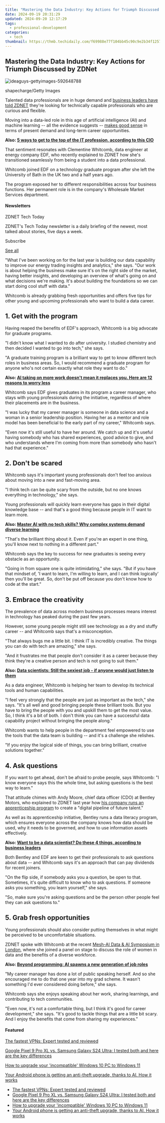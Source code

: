 ```yaml
---
title: "Mastering the Data Industry: Key Actions for Triumph Discussed by ZDNet"
date: 2024-09-19 20:31:29
updated: 2024-09-20 12:17:29
tags:
  - professional-development
categories:
  - tech
thumbnail: https://thmb.techidaily.com/f69988e77f104bb45c90c9e2b34f1257506e2bba3f3828fdb0fc5d5f8e1efe9e.jpg
---
```


## Mastering the Data Industry: Key Actions for Triumph Discussed by ZDNet

![ideaguys-gettyimages-592648788](https://www.zdnet.com/a/img/resize/e738d8224618b129efbb1084e5a00eb45ec76d6d/2024/04/19/7940e567-114f-4431-91fb-6f6767ef9056/ideaguys-gettyimages-592648788.jpg?auto=webp&width=1280)

shapecharge/Getty Images

Talented data professionals are in huge demand and [business leaders have told ZDNET](https://www.zdnet.com/home-and-office/work-life/want-to-be-a-data-scientist-do-these-4-things-according-to-business-leaders/) they're looking for technically capable professionals who are curious and flexible. 

Moving into a data-led role in this age of artificial intelligence (AI) and machine learning -- all the evidence suggests -- [makes good sense](https://www.zdnet.com/education/professional-development/master-ai-with-no-tech-skills-why-complex-systems-demand-diverse-learning/) in terms of present demand and long-term career opportunities.

**Also: [5 ways to get to the top of the IT profession, according to this CIO](https://www.zdnet.com/home-and-office/work-life/5-ways-to-get-to-the-top-of-the-it-profession-according-to-this-cio/)**

That sentiment resonates with Clementine Whitcomb, data engineer at energy company EDF, who recently explained to ZDNET how she's transitioned seamlessly from being a student into a data professional.

Whitcomb joined EDF on a technology graduate program after she left the University of Bath in the UK two and a half years ago.

The program exposed her to different responsibilities across four business functions. Her permanent role is in the company's Wholesale Market Services department.

#### Newsletters

ZDNET Tech Today

ZDNET's Tech Today newsletter is a daily briefing of the newest, most talked about stories, five days a week.

 Subscribe

[See all](https://www.zdnet.com/newsletters/)

"What I've been working on for the last year is building our data capability to improve our energy trading insights and analytics," she says. "Our work is about helping the business make sure it's on the right side of the market, having better insights, and developing an overview of what's going on and what decisions we're making. It's about building the foundations so we can start doing cool stuff with data."

Whitcomb is already grabbing fresh opportunities and offers five tips for other young and upcoming professionals who want to build a data career.

## 1\. Get with the program

Having reaped the benefits of EDF's approach, Whitcomb is a big advocate for graduate programs. 

"I didn't know what I wanted to do after university. I studied chemistry and then decided I wanted to go into tech," she says. 

"A graduate training program is a brilliant way to get to know different tech roles in business areas. So, I would recommend a graduate program for anyone who's not certain exactly what role they want to do." 

**Also: [AI taking on more work doesn't mean it replaces you. Here are 12 reasons to worry less](https://www.zdnet.com/article/ai-taking-on-more-work-doesnt-mean-it-replaces-you-here-are-12-reasons-to-worry-less/)**

Whitcomb says EDF gives graduates in its program a career manager, who stays with young professionals during the initiative, regardless of where their placements are in the business. 

"I was lucky that my career manager is someone in data science and a woman in a senior leadership position. Having her as a mentor and role model has been beneficial to the early part of my career," Whitcomb says.

"Even now it's still useful to have her around. We catch up and it's useful having somebody who has shared experiences, good advice to give, and who understands where I'm coming from more than somebody who hasn't had that experience."

## 2\. Don't be scared

Whitcomb says it's important young professionals don't feel too anxious about moving into a new and fast-moving area.

"I think tech can be quite scary from the outside, but no one knows everything in technology," she says. 

Young professionals will quickly learn everyone has gaps in their digital knowledge base -- and that's a good thing because people in IT want to learn more.

**Also: [Master AI with no tech skills? Why complex systems demand diverse learning](https://www.zdnet.com/education/professional-development/master-ai-with-no-tech-skills-why-complex-systems-demand-diverse-learning/)**

"That's the brilliant thing about it. Even if you're an expert in one thing, you'll know next to nothing in a different part." 

Whitcomb says the key to success for new graduates is seeing every obstacle as an opportunity. 

"Going in from square one is quite intimidating," she says. "But if you have that mindset of, 'I want to learn, I'm willing to learn, and I can think logically' then you'll be great. So, don't be put off because you don't know how to code at the start."

## 3\. Embrace the creativity

The prevalence of data across modern business processes means interest in technology has peaked during the past few years.

However, some young people might still see technology as a dry and stuffy career -- and Whitcomb says that's a misconception. 

"That always bugs me a little bit. I think IT is incredibly creative. The things you can do with tech are amazing," she says.

"And it frustrates me that people don't consider it as a career because they think they're a creative person and tech is not going to suit them." 

**Also: [Data scientists: Still the sexiest job - if anyone would just listen to them](https://www.zdnet.com/article/data-scientists-still-the-sexiest-job-if-anyone-would-just-listen-to-them/)**

As a data engineer, Whitcomb is helping her team to develop its technical tools and human capabilities. 

"I feel very strongly that the people are just as important as the tech," she says. "It's all well and good bringing people these brilliant tools. But you have to bring the people with you and upskill them to get the most value. So, I think it's a bit of both. I don't think you can have a successful data capability project without bringing the people along."

Whitcomb wants to help people in the department feel empowered to use the tools that the data team is building -- and it's a challenge she relishes.

"If you enjoy the logical side of things, you can bring brilliant, creative solutions together."

## 4\. Ask questions

If you want to get ahead, don't be afraid to probe people, says Whitcomb: "I know everyone says this the whole time, but asking questions is the best way to learn." 

That attitude chimes with Andy Moore, chief data officer (CDO) at Bentley Motors, who explained to ZDNET last year how [his company runs an apprenticeship program](https://www.zdnet.com/article/the-data-skills-gap-keeps-getting-bigger-heres-how-one-company-is-filling-it/) to create a "digital pipeline of future talent."

As well as its apprenticeship initiative, Bentley runs a data literacy program, which ensures everyone across the company knows how data should be used, why it needs to be governed, and how to use information assets effectively.

**Also: [Want to be a data scientist? Do these 4 things, according to business leaders](https://www.zdnet.com/home-and-office/work-life/want-to-be-a-data-scientist-do-these-4-things-according-to-business-leaders/)**

Both Bentley and EDF are keen to get their professionals to ask questions about data -- and Whitcomb says it's an approach that can pay dividends for recent joiners. 

"On the flip side, if somebody asks you a question, be open to that. Sometimes, it's quite difficult to know who to ask questions. If someone asks you something, you learn yourself," she says. 

"So, make sure you're asking questions and be the person other people feel they can ask questions to."

## 5\. Grab fresh opportunities

Young professionals should also consider putting themselves in what might be perceived to be uncomfortable situations.

ZDNET spoke with Whitcomb at the recent [Mesh-AI Data & AI Symposium in London](https://www.mesh-ai.com/data-ai-symposium-2024), where she joined a panel on stage to discuss the role of women in data and the benefits of a diverse workforce.

**Also: [Beyond programming: AI spawns a new generation of job roles](https://www.zdnet.com/education/professional-development/beyond-programming-ai-spawns-a-new-generation-of-job-roles/)**

"My career manager has done a lot of public speaking herself. And so she encouraged me to do that one year into my grad scheme. It wasn't something I'd ever considered doing before," she says.

Whitcomb says she enjoys speaking about her work, sharing learnings, and contributing to tech communities. 

"Even now, it's not a comfortable thing, but I think it's good for career development," she says. "It's good to tackle things that are a little bit scary. And I enjoy the benefits that come from sharing my experiences."

#### Featured

[The fastest VPNs: Expert tested and reviewed](https://www.zdnet.com/article/fastest-vpn/ "The fastest VPNs: Expert tested and reviewed")

[Google Pixel 9 Pro XL vs. Samsung Galaxy S24 Ultra: I tested both and here are the key differences](https://www.zdnet.com/article/google-pixel-9-pro-xl-vs-samsung-galaxy-s24-ultra/ "Google Pixel 9 Pro XL vs. Samsung Galaxy S24 Ultra: I tested both and here are the key differences")

[How to upgrade your 'incompatible' Windows 10 PC to Windows 11](https://www.zdnet.com/article/how-to-upgrade-your-incompatible-windows-10-pc-to-windows-11/ "How to upgrade your 'incompatible' Windows 10 PC to Windows 11")

[Your Android phone is getting an anti-theft upgrade, thanks to AI. How it works](https://www.zdnet.com/article/your-android-phone-is-getting-an-anti-theft-upgrade-thanks-to-ai-how-it-works/ "Your Android phone is getting an anti-theft upgrade, thanks to AI. How it works")

* [The fastest VPNs: Expert tested and reviewed](https://www.zdnet.com/article/fastest-vpn/ "The fastest VPNs: Expert tested and reviewed")
* [Google Pixel 9 Pro XL vs. Samsung Galaxy S24 Ultra: I tested both and here are the key differences](https://www.zdnet.com/article/google-pixel-9-pro-xl-vs-samsung-galaxy-s24-ultra/ "Google Pixel 9 Pro XL vs. Samsung Galaxy S24 Ultra: I tested both and here are the key differences")
* [How to upgrade your 'incompatible' Windows 10 PC to Windows 11](https://www.zdnet.com/article/how-to-upgrade-your-incompatible-windows-10-pc-to-windows-11/ "How to upgrade your 'incompatible' Windows 10 PC to Windows 11")
* [Your Android phone is getting an anti-theft upgrade, thanks to AI. How it works](https://www.zdnet.com/article/your-android-phone-is-getting-an-anti-theft-upgrade-thanks-to-ai-how-it-works/ "Your Android phone is getting an anti-theft upgrade, thanks to AI. How it works")

<ins class="adsbygoogle"
     style="display:block"
     data-ad-format="autorelaxed"
     data-ad-client="ca-pub-7571918770474297"
     data-ad-slot="1223367746"></ins>



<ins class="adsbygoogle"
     style="display:block"
     data-ad-client="ca-pub-7571918770474297"
     data-ad-slot="8358498916"
     data-ad-format="auto"
     data-full-width-responsive="true"></ins>
